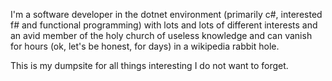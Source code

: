 I'm a software developer in the dotnet environment (primarily c#, interested f# and functional programming) with lots and lots of different interests and an avid member of the holy church of useless knowledge and can vanish for hours (ok, let's be honest, for days) in a wikipedia rabbit hole.

This is my dumpsite for all things interesting I do not want to forget.